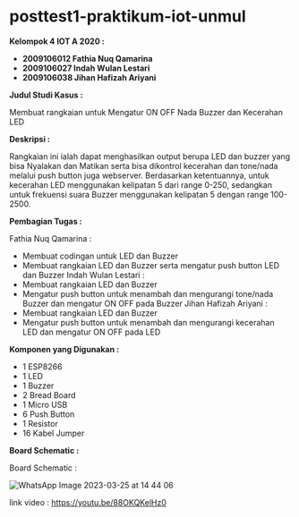 # posttest1-praktikum-iot-unmul

<b> Kelompok 4 IOT A 2020 : </b>

- <b> 2009106012 Fathia Nuq Qamarina </b>
- <b> 2009106027 Indah Wulan Lestari </b>
- <b> 2009106038 Jihan Hafizah Ariyani </b>


<b> Judul Studi Kasus : </b>

Membuat rangkaian untuk Mengatur ON OFF Nada Buzzer dan Kecerahan LED


<b> Deskripsi : </b>

Rangkaian ini ialah dapat menghasilkan output berupa LED dan buzzer yang bisa Nyalakan dan Matikan serta bisa dikontrol kecerahan dan tone/nada melalui push button juga webserver. Berdasarkan ketentuannya, untuk kecerahan LED menggunakan kelipatan 5 dari range 0-250, sedangkan untuk frekuensi suara Buzzer menggunakan kelipatan 5 dengan range 100-2500.


<b> Pembagian Tugas : </b>

Fathia Nuq Qamarina :
- Membuat codingan untuk LED dan Buzzer
- Membuat rangkaian LED dan Buzzer serta mengatur push button LED dan Buzzer
Indah Wulan Lestari :
- Membuat rangkaian LED dan Buzzer
- Mengatur push button untuk menambah dan mengurangi tone/nada Buzzer dan mengatur ON OFF pada Buzzer
Jihan Hafizah Ariyani :
- Membuat rangkaian LED dan Buzzer
- Mengatur push button untuk menambah dan mengurangi kecerahan LED dan mengatur ON OFF pada LED


<b> Komponen yang Digunakan : </b>

- 1 ESP8266
- 1 LED
- 1 Buzzer
- 2 Bread Board
- 1 Micro USB
- 6 Push Button
- 1 Resistor
- 16 Kabel Jumper


<b> Board Schematic : </b>

Board Schematic :

![WhatsApp Image 2023-03-25 at 14 44 06](https://user-images.githubusercontent.com/102265910/227708513-4637cbfc-cac9-4a8c-ab1c-a592ab5e8920.jpeg)

link video : https://youtu.be/88OKQKelHz0
